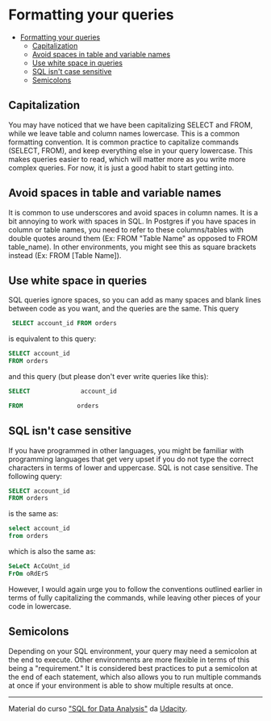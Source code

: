 # Formatting your queries
- [Formatting your queries](#formatting-your-queries)
  - [Capitalization](#capitalization)
  - [Avoid spaces in table and variable names](#avoid-spaces-in-table-and-variable-names)
  - [Use white space in queries](#use-white-space-in-queries)
  - [SQL isn't case sensitive](#sql-isnt-case-sensitive)
  - [Semicolons](#semicolons)

## Capitalization

You may have noticed that we have been capitalizing SELECT and FROM, while we leave table and column names lowercase. This is a common formatting convention. It is common practice to capitalize commands (SELECT, FROM), and keep everything else in your query lowercase. This makes queries easier to read, which will matter more as you write more complex queries. For now, it is just a good habit to start getting into.

## Avoid spaces in table and variable names

It is common to use underscores and avoid spaces in column names. It is a bit annoying to work with spaces in SQL. In Postgres if you have spaces in column or table names, you need to refer to these columns/tables with double quotes around them (Ex: FROM "Table Name" as opposed to FROM table_name). In other environments, you might see this as square brackets instead (Ex: FROM [Table Name]).

## Use white space in queries

SQL queries ignore spaces, so you can add as many spaces and blank lines between code as you want, and the queries are the same. This query

```sql
 SELECT account_id FROM orders
```

is equivalent to this query:

```sql
SELECT account_id
FROM orders
```

and this query (but please don't ever write queries like this):

```sql
SELECT              account_id

FROM               orders
```

## SQL isn't case sensitive

If you have programmed in other languages, you might be familiar with programming languages that get very upset if you do not type the correct characters in terms of lower and uppercase. SQL is not case sensitive. The following query:

```sql
SELECT account_id
FROM orders
```

is the same as:

```sql
select account_id
from orders
```

which is also the same as:

```sql
SeLeCt AcCoUnt_id
FrOm oRdErS
```

However, I would again urge you to follow the conventions outlined earlier in terms of fully capitalizing the commands, while leaving other pieces of your code in lowercase.

## Semicolons

Depending on your SQL environment, your query may need a semicolon at the end to execute. Other environments are more flexible in terms of this being a "requirement." It is considered best practices to put a semicolon at the end of each statement, which also allows you to run multiple commands at once if your environment is able to show multiple results at once.

---

Material do curso ["SQL for Data Analysis"](https://classroom.udacity.com/courses/ud198) da [Udacity](https://www.udacity.com/).
